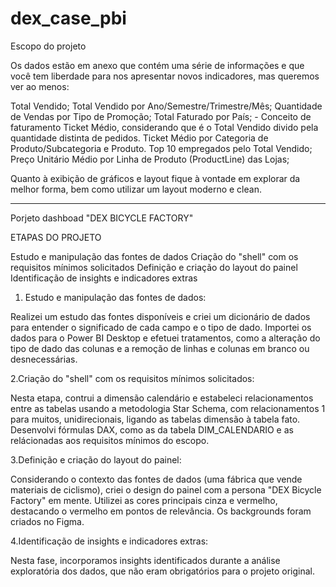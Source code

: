 # dex_case_pbi

Escopo do projeto

Os dados estão em anexo que contém uma série de informações e que você tem liberdade para nos apresentar novos indicadores, mas queremos ver ao menos:

Total Vendido;
Total Vendido por Ano/Semestre/Trimestre/Mês;
Quantidade de Vendas por Tipo de Promoção;
Total Faturado por País;  - Conceito de faturamento 
Ticket Médio, considerando que é o Total Vendido divido pela quantidade distinta de pedidos.
Ticket Médio por Categoria de Produto/Subcategoria e Produto.
Top 10 empregados pelo Total Vendido;
Preço Unitário Médio por Linha de Produto (ProductLine) das Lojas;
 

Quanto à exibição de gráficos e layout fique à vontade em explorar da melhor forma, bem como utilizar um layout moderno e clean.


--------------------------------------------------------------------------------------------------------------------------------------------------------------------

Porjeto dashboad "DEX BICYCLE FACTORY"


ETAPAS DO PROJETO

Estudo e manipulação das fontes de dados
Criação do "shell" com os requisitos mínimos solicitados
Definição e criação do layout do painel
Identificação de insights e indicadores extras


1. Estudo e manipulação das fontes de dados:

Realizei um estudo das fontes disponíveis e criei um dicionário de dados para entender o significado de cada campo e o tipo de dado.
Importei os dados para o Power BI Desktop e efetuei tratamentos, como a alteração do tipo de dado das colunas e a remoção de linhas e colunas em branco ou desnecessárias.

2.Criação do "shell" com os requisitos mínimos solicitados:

Nesta etapa, contrui a dimensão calendário e estabeleci relacionamentos entre as tabelas usando a metodologia Star Schema, com relacionamentos 1 para muitos, unidirecionais, ligando as tabelas dimensão à tabela fato.
Desenvolvi fórmulas DAX, como as da tabela DIM_CALENDARIO e as relácionadas aos requisitos mínimos do escopo.

3.Definição e criação do layout do painel:

Considerando o contexto das fontes de dados (uma fábrica que vende materiais de ciclismo), criei o design do painel com a persona "DEX Bicycle Factory" em mente.
Utilizei as cores principais cinza e vermelho, destacando o vermelho em pontos de relevância.
Os backgrounds foram criados no Figma.

4.Identificação de insights e indicadores extras:

Nesta fase, incorporamos insights identificados durante a análise exploratória dos dados, que não eram obrigatórios para o projeto original.
